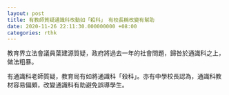 ```yaml
---
layout: post
title: 有教師質疑通識科改動如「殺科」　有校長稱改變有幫助
date: 2020-11-26 22:11:30.000000000 +08:00
categories: rthk
---
```


教育界立法會議員葉建源質疑，政府將過去一年的社會問題，歸咎於通識科之上，做法粗暴。

有通識科老師質疑，教育局有如將通識科「殺科」。亦有中學校長認為，通識科教材容易偏頗，改變通識科有助避免誤導學生。
